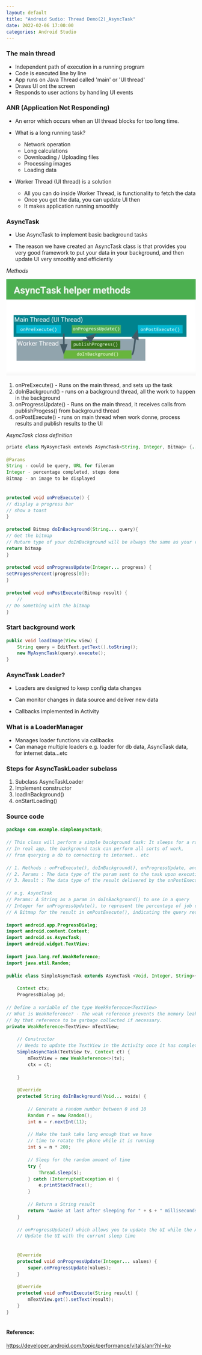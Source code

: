 ```yaml
---
layout: default
title: "Android Sudio: Thread Demo(2)_AsyncTask"
date: 2022-02-06 17:00:00
categories: Android Studio
---
```


### The main thread

- Independent path of execution in a running program
- Code is executed line by line
- App runs on Java Thread called 'main' or 'UI thread'
- Draws UI ont the screen
- Responds to user actions by handling UI events

### ANR (Application Not Responding)

- An error which occurs when an UI thread blocks for too long time.

- What is a long running task?

  - Network operation
  - Long calculations
  - Downloading / Uploading files
  - Processing images
  - Loading data

- Worker Thread (UI thread) is a solution
  - All you can do inside Worker Thread, is functionality to fetch the data
  - Once you get the data, you can update UI then
  - It makes application running smoothly

### AsyncTask

- Use AsyncTask to implement basic background tasks

- The reason we have created an AsyncTask class is that provides you very good framework to put your data in your background, and then update UI very smoothly and efficiently

<em>Methods</em>

![AsyncTask image](https://github.com/Hyukjoo-Lee/Hyukjoo-Lee.github.io/blob/main/_posts/images/thread.png?raw=true "AsyncTask helper methods")

1. onPreExecute() - Runs on the main thread, and sets up the task
2. doInBackground() - runs on a background thread, all the work to happen in the background
3. onProgressUpdate() - Runs on the main thread, it receives calls from publishProgess() from background thread
4. onPostExecute() - runs on main thread when work donne, process results and publish results to the UI

<em>AsyncTask class definition</em>

```java
priate class MyAsyncTask entends AsyncTask<String, Integer, Bitmap> {...}

@Params
String - could be query, URL for filenam
Integer - percentage completed, steps done
Bitmap - an image to be displayed


protected void onPreExecute() {
// display a progress bar
// show a toast
}

protected Bitmap doInBackground(String... query){
// Get the bitmap
// Ruturn type of your doInBackground will be always the same as your result param
return bitmap
}

protected void onProgressUpdate(Integer... progress) {
setProgessPercent(progress[0]);
}

protected void onPostExecute(Bitmap result) {
    //
// Do something with the bitmap
}

```

### Start background work

```java
public void loadImage(View view) {
    String query = EditText.getText().toString();
    new MyAsyncTask(query).execute();
}
```

### AsyncTask Loader?

- Loaders are designed to keep config data changes

- Can monitor changes in data source and deliver new data

- Callbacks implemented in Activity

### What is a LoaderManager

- Manages loader functions via callbacks
- Can manage multiple loaders e.g. loader for db data, AsyncTask data, for internet data...etc

### Steps for AsyncTaskLoader subclass

1. Subclass AsyncTaskLoader
2. Implement constructor
3. loadInBackground()
4. onStartLoading()

### Source code

```java
package com.example.simpleasynctask;

// This class will perform a simple background task: It sleeps for a random amount of time
// In real app, the background task can perform all sorts of work,
// from querying a db to connecting to internet.. etc

// 1. Methods : onPreExecute(), doInBackground(), onProgressUpdate, and OnPostExecute
// 2. Params : The data type of the param sent to the task upon executing the doInBackground()
// 3. Result : The data type of the result delivered by the onPostExecute() override method

// e.g. AsyncTask
// Params: A String as a param in doInBackground() to use in a query
// Integer for onProgressUpdate(), to represent the percentage of job complete
// A Bitmap for the result in onPostExecute(), indicating the query result

import android.app.ProgressDialog;
import android.content.Context;
import android.os.AsyncTask;
import android.widget.TextView;

import java.lang.ref.WeakReference;
import java.util.Random;

public class SimpleAsyncTask extends AsyncTask <Void, Integer, String>{

    Context ctx;
    ProgressDialog pd;

// Define a variable of the type WeekReference<TextView>
// What is WeakReference? - The weak reference prevents the memory leak by allowing the object held
// by that reference to be garbage collected if necessary.
private WeakReference<TextView> mTextView;

    // Constructor
    // Needs to update the TextView in the Activity once it has completed sleeping (in the onPostExecute())
    SimpleAsyncTask(TextView tv, Context ct) {
        mTextView = new WeakReference<>(tv);
        ctx = ct;

    }

    @Override
    protected String doInBackground(Void... voids) {

        // Generate a random number between 0 and 10
        Random r = new Random();
        int n = r.nextInt(11);

        // Make the task take long enough that we have
        // time to rotate the phone while it is running
        int s = n * 200;

        // Sleep for the random amount of time
        try {
            Thread.sleep(s);
        } catch (InterruptedException e) {
            e.printStackTrace();
        }

        // Return a String result
        return "Awake at last after sleeping for " + s + " milliseconds!";
    }

    // onProgressUpdate() which allows you to update the UI while the AsyncTask is running
    // Update the UI with the current sleep time


    @Override
    protected void onProgressUpdate(Integer... values) {
        super.onProgressUpdate(values);
    }

    @Override
    protected void onPostExecute(String result) {
        mTextView.get().setText(result);
    }
}



```

#### Reference:

https://developer.android.com/topic/performance/vitals/anr?hl=ko
